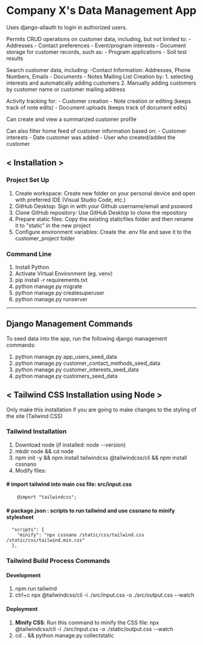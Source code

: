 # Company X's Data Management App
Uses django-allauth to login in authorized users.

Permits CRUD operations on customer data, including, but not limited to:
    - Addresses
    - Contact preferences
    - Event/program interests
    - Document storage for customer records, such as:
        - Program applications
        - Soil test results

Search customer data, including:
    -Contact Information: Addresses, Phone Numbers, Emails
    - Documents
    - Notes
Mailing List Creation by:
    1. selecting interests and automatically adding customers
    2. Manually adding customers by customer name or customer mailing address

Activity tracking for:
    - Customer creation
    - Note creation or editing (keeps track of note edits)
    - Document uploads (keeps track of document edits)

Can create and view a summarized customer profile

Can also filter home feed of customer information based on:
    - Customer interests
    - Date customer was added
    - User who created/added the customer


## < Installation >

### Project Set Up
1. Create workspace: Create new folder on your personal device and open with preferred IDE (Visual Studio Code, etc.)
2. GitHub Desktop: Sign in with your Github username/email and pssword
3. Clone GitHub repository: Use GitHub Desktop to clone the repository 
4. Prepare static files: Copy the existing staticfiles folder and then rename it to "static" in the new project
5. Configure environment variables: Create the .env file and save it to the customer_project folder 

### Command Line
1. Install Python 
2. Activate Virtual Environment (eg. venv)
3. pip install -r requirements.txt
4. python manage.py migrate
5. python manage.py createsuperuser
6. python manage.py runserver
  
  
---

## Django Management Commands

To seed data into the app, run the following django management commands:

1. python manage.py app_users_seed_data
2. python manage.py customer_contact_methods_seed_data
3. python manage.py customer_interests_seed_data    
4. python manage.py customers_seed_data
  
## < Tailwind CSS Installation using Node >

Only make this installation if you are going to make changes to the styling of the site (Tailwind CSS)

### Tailwind Installation

1. Download node (if installed: node --version)
2. mkdir node && cd node
3. npm init -y && npm install tailwindcss @tailwindcss/cli && npm install cssnano 
4. Modify files:
#### # import tailwind into main css file: src/input.css
```
    @import "tailwindcss";
```
#### # package.json : scripts to run tailwind and use cssnano to minify stylesheet
```
  "scripts": {
    "minify": "npx cssnano /static/css/tailwind.css /static/css/tailwind.min.css"
  },
```

### Tailwind Build Process Commands 

#### Development
1. npm run tailwind
2. ctrl+c
npx @tailwindcss/cli -i ./src/input.css -o ./src/output.css --watch

#### Deployment
1. **Minify CSS**:
   Run this command to minify the CSS file:
   npx @tailwindcss/cli -i ./src/input.css -o ./static/output.css --watch
2. cd .. && python manage.py collectstatic
